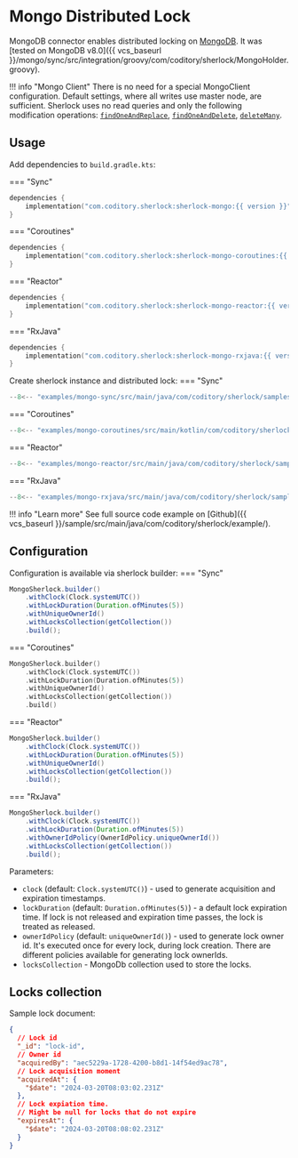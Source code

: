 # Mongo Distributed Lock

MongoDB connector enables distributed locking on [MongoDB](https://www.mongodb.com/).
It was [tested on MongoDB v8.0]({{ vcs_baseurl
}}/mongo/sync/src/integration/groovy/com/coditory/sherlock/MongoHolder.groovy).

!!! info "Mongo Client"
    There is no need for a special MongoClient configuration. Default settings, where all writes use master node, are
    sufficient.
    Sherlock uses no read queries and only the following modification operations:
    [`findOneAndReplace`](https://docs.mongodb.com/manual/reference/method/db.collection.findOneAndReplace/),
    [`findOneAndDelete`](https://docs.mongodb.com/manual/reference/method/db.collection.findOneAndDelete/),
    [`deleteMany`](https://docs.mongodb.com/manual/reference/method/db.collection.deleteMany/).

## Usage

Add dependencies to `build.gradle.kts`:

=== "Sync"
```kotlin
dependencies {
    implementation("com.coditory.sherlock:sherlock-mongo:{{ version }}")
}
```
=== "Coroutines"
```kotlin
dependencies {
    implementation("com.coditory.sherlock:sherlock-mongo-coroutines:{{ version }}")
}
```
=== "Reactor"
```kotlin
dependencies {
    implementation("com.coditory.sherlock:sherlock-mongo-reactor:{{ version }}")
}
```
=== "RxJava"
```kotlin
dependencies {
    implementation("com.coditory.sherlock:sherlock-mongo-rxjava:{{ version }}")
}
```

Create sherlock instance and distributed lock:
=== "Sync"
```java
--8<-- "examples/mongo-sync/src/main/java/com/coditory/sherlock/samples/mongo/sync/MongoSyncLockSample.java:2"
```
=== "Coroutines"
```kotlin
--8<-- "examples/mongo-coroutines/src/main/kotlin/com/coditory/sherlock/samples/mongo/coroutines/MongoKtLockSample.kt:2"
```
=== "Reactor"
```java
--8<-- "examples/mongo-reactor/src/main/java/com/coditory/sherlock/samples/mongo/reactor/MongoReactorLockSample.java:2"
```
=== "RxJava"
```java
--8<-- "examples/mongo-rxjava/src/main/java/com/coditory/sherlock/samples/mongo/rxjava/MongoRxLockSample.java:2"
```

!!! info "Learn more"
See full source code example on  [Github]({{ vcs_baseurl }}/sample/src/main/java/com/coditory/sherlock/example/).

## Configuration

Configuration is available via sherlock builder:
=== "Sync"
```java
MongoSherlock.builder()
    .withClock(Clock.systemUTC())
    .withLockDuration(Duration.ofMinutes(5))
    .withUniqueOwnerId()
    .withLocksCollection(getCollection())
    .build();
```
=== "Coroutines"
```kotlin
MongoSherlock.builder()
    .withClock(Clock.systemUTC())
    .withLockDuration(Duration.ofMinutes(5))
    .withUniqueOwnerId()
    .withLocksCollection(getCollection())
    .build()
```
=== "Reactor"
```java
MongoSherlock.builder()
    .withClock(Clock.systemUTC())
    .withLockDuration(Duration.ofMinutes(5))
    .withUniqueOwnerId()
    .withLocksCollection(getCollection())
    .build();
```
=== "RxJava"
```java
MongoSherlock.builder()
    .withClock(Clock.systemUTC())
    .withLockDuration(Duration.ofMinutes(5))
    .withOwnerIdPolicy(OwnerIdPolicy.uniqueOwnerId())
    .withLocksCollection(getCollection())
    .build();
```

Parameters:

- `clock` (default: `Clock.systemUTC()`) - used to generate acquisition and expiration timestamps.
- `lockDuration` (default: `Duration.ofMinutes(5)`) - a default lock expiration time.
  If lock is not released and expiration time passes, the lock is treated as released.
- `ownerIdPolicy` (default: `uniqueOwnerId()`) - used to generate lock owner id.
  It's executed once for every lock, during lock creation.
  There are different policies available for generating lock ownerIds.
- `locksCollection` - MongoDb collection used to store the locks.

## Locks collection

Sample lock document:

```json
{
  // Lock id
  "_id": "lock-id",
  // Owner id
  "acquiredBy": "aec5229a-1728-4200-b8d1-14f54ed9ac78",
  // Lock acquisition moment
  "acquiredAt": {
    "$date": "2024-03-20T08:03:02.231Z"
  },
  // Lock expiation time.
  // Might be null for locks that do not expire
  "expiresAt": {
    "$date": "2024-03-20T08:08:02.231Z"
  }
}
```
